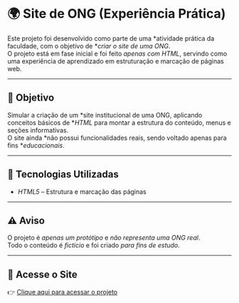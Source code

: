 # 🌍 Site de ONG (Experiência Prática)

Este projeto foi desenvolvido como parte de uma *atividade prática da faculdade, com o objetivo de **criar o site de uma ONG*.  
O projeto está em fase inicial e foi feito *apenas com HTML*, servindo como uma experiência de aprendizado em estruturação e marcação de páginas web.

---

## 🎯 Objetivo
Simular a criação de um *site institucional de uma ONG, aplicando conceitos básicos de **HTML* para montar a estrutura do conteúdo, menus e seções informativas.  
O site ainda *não possui funcionalidades reais, sendo voltado apenas para fins **educacionais*.

---

## 🧠 Tecnologias Utilizadas
- *HTML5* – Estrutura e marcação das páginas  

---

## ⚠ Aviso
O projeto é *apenas um protótipo* e *não representa uma ONG real*.  
Todo o conteúdo é *fictício* e foi criado *para fins de estudo*.

---

## 🚀 Acesse o Site
👉 [Clique aqui para acessar o projeto](COLOQUE_O_LINK_AQUI)